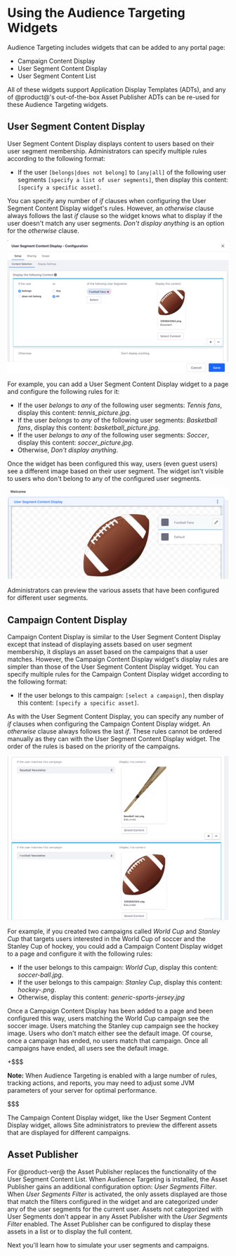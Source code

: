 # Using the Audience Targeting Widgets [](id=using-the-audience-targeting-applications)

Audience Targeting includes widgets that can be added to any portal page:

- Campaign Content Display
- User Segment Content Display
- User Segment Content List

All of these widgets support Application Display Templates (ADTs), and any of
@product@'s out-of-the-box Asset Publisher ADTs can be re-used for these
Audience Targeting widgets.

## User Segment Content Display [](id=user-segment-content-display)

User Segment Content Display displays content to users based on their user
segment membership. Administrators can specify multiple rules according to the
following format:

- If the user `[belongs|does not belong]` to `[any|all]` of the following user
  segments `[specify a list of user segments]`, then display this content:
  `[specify a specific asset]`.
 
You can specify any number of *if* clauses when configuring the User Segment
Content Display widget's rules. However, an *otherwise* clause always
follows the last *if* clause so the widget knows what to display if the user
doesn't match any user segments. *Don't display anything* is an option for the
*otherwise* clause.

![Figure 1: You can configure the User Segment Content Display widget to display content according to rules that you define in the widget's configuration window.](../../images-dxp/user-segment-content-display-config.png)

For example, you can add a User Segment Content Display widget to a page 
and configure the following rules for it:

- If the user *belongs* to *any* of the following user segments: *Tennis fans*,
  display this content: *tennis_picture.jpg*.
- If the user *belongs* to *any* of the following user segments: 
  *Basketball fans*, display this content: *basketball_picture.jpg*.
- If the user *belongs* to *any* of the following user segments: *Soccer*, 
  display this content: *soccer_picture.jpg*.
- Otherwise, *Don't display anything*.

Once the widget has been configured this way, users (even guest users) see
a different image based on their user segment. The widget isn't visible to users
who don't belong to any of the configured user segments.

![Figure 2: In the User Segment Content Display widget, site administrators can preview the various assets that have been configured to be displayed to different user segments.](../../images-dxp/audience-targeting-uscd.png)

Administrators can preview the various assets that have been configured for 
different user segments.

## Campaign Content Display [](id=campaign-content-display)

Campaign Content Display is similar to the User Segment Content Display except
that instead of displaying assets based on user segment membership, it displays
an asset based on the campaigns that a user matches. However, the Campaign
Content Display widget's display rules are simpler than those of the User
Segment Content Display widget. You can specify multiple rules for the Campaign
Content Display widget according to the following format:

- If the user belongs to this campaign: `[select a campaign]`, then display this
  content: `[specify a specific asset]`.

As with the User Segment Content Display, you can specify any number of *if* 
clauses when configuring the Campaign Content Display widget. An 
*otherwise* clause always follows the last *if*. These rules cannot be ordered 
manually as they can with the User Segment Content Display widget. The 
order of the rules is based on the priority of the campaigns.

![Figure 4: The rules for configuring the Campaign Content Display widget to display content are similar to the rules of the User Segment Content Display widget, but simpler.](../../images-dxp/campaign-content-display-config.png)

For example, if you created two campaigns called *World Cup* and *Stanley Cup*
that targets users interested in the World Cup of soccer and the Stanley Cup of
hockey, you could add a Campaign Content Display widget to a page and configure
it with the following rules:

- If the user belongs to this campaign: *World Cup*, display this content:
  *soccer-ball.jpg*.
- If the user belongs to this campaign: *Stanley Cup*, display this
  content: *hockey-.png*.
- Otherwise, display this content: *generic-sports-jersey.jpg*

Once a Campaign Content Display has been added to a page and been configured
this way, users matching the World Cup campaign see the soccer image. Users
matching the Stanley cup campaign see the hockey image. Users who don't match
either see the default image. Of course, once a campaign has ended, no users
match that campaign. Once all campaigns have ended, all users see the default
image.

+$$$

**Note:** When Audience Targeting is enabled with a large number of rules,
tracking actions, and reports, you may need to adjust some JVM parameters of
your server for optimal performance.

$$$

The Campaign Content Display widget, like the User Segment Content Display
widget, allows Site administrators to preview the different assets that are
displayed for different campaigns.

## Asset Publisher

For @product-ver@ the Asset Publisher replaces the functionality of the User 
Segment Content List. When Audience Targeting is installed, the Asset Publisher 
gains an additional configuration option: *User Segments Filter*. When *User 
Segments Filter* is activated, the only assets displayed are those that match
the filters configured in the widget and are categorized under any of the user
segments for the current user. Assets not categorized with User Segments don't
appear in any Asset Publisher with the *User Segments Filter* enabled. The Asset
Publisher can be configured to display these assets in a list or to display the
full content.

Next you'll learn how to simulate your user segments and campaigns.
